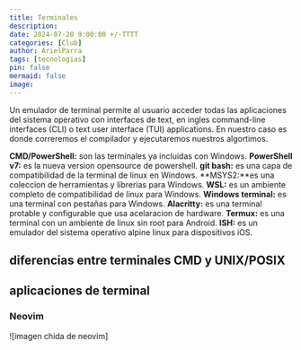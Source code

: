 ```yaml
---
title: Terminales
description: 
date: 2024-07-20 9:00:00 +/-TTTT
categories: [Club]
author: ArielParra 
tags: [tecnologias]
pin: false
mermaid: false
image:
---
```


Un emulador de terminal permite al usuario acceder todas las  aplicaciones del sistema operativo con interfaces de text, en ingles command-line interfaces (CLI) o text user interface (TUI) applications.
En nuestro caso es donde correremos el compilador y ejecutaremos nuestros algortimos.


**CMD/PowerShell:** son las terminales ya incluidas con Windows.
**PowerShell v7:** es la nueva version opensource de powershell. 
**git bash:** es una capa de compatibilidad de la terminal de linux en Windows.
**MSYS2:**es una coleccion de herramientas y librerias para Windows.
**WSL:** es un ambiente completo de compatibilidad de linux para  Windows.
**Windows terminal:** es una terminal con pestañas para Windows.
**Alacritty:** es una terminal protable y configurable que usa acelaracion de hardware. 
**Termux:** es una terminal con un ambiente de linux sin root para Android.
**ISH:** es un emulador del sistema operativo alpine linux para dispositivos iOS.


## diferencias entre terminales CMD y UNIX/POSIX

## aplicaciones de terminal

### Neovim 
![imagen chida de neovim]

